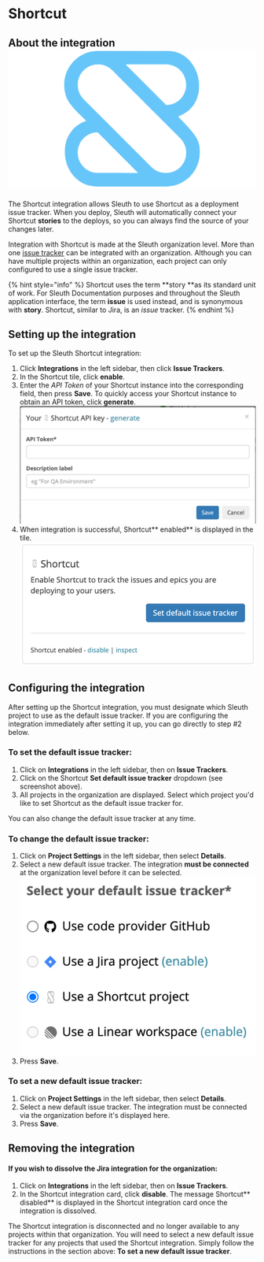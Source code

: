 # Shortcut

## About the integration ![](../../.gitbook/assets/shortcut-logo.png)&#x20;

The Shortcut integration allows Sleuth to use Shortcut as a deployment issue tracker. When you deploy, Sleuth will automatically connect your Shortcut **stories** to the deploys, so you can always find the source of your changes later.&#x20;

Integration with Shortcut is made at the Sleuth organization level. More than one [issue tracker](./) can be integrated with an organization. Although you can have multiple projects within an organization, each project can only configured to use a single issue tracker.&#x20;

{% hint style="info" %}
Shortcut uses the term **story **as its standard unit of work. For Sleuth Documentation purposes and throughout the Sleuth application interface, the term **issue** is used instead, and is synonymous with **story**. Shortcut, similar to Jira, is an _issue_ tracker.&#x20;
{% endhint %}

## Setting up the integration

To set up the Sleuth Shortcut integration:

1. Click **Integrations** in the left sidebar, then click **Issue Trackers**.&#x20;
2. In the Shortcut tile, click **enable**.&#x20;
3. Enter the _API Token_ of your Shortcut instance into the corresponding field, then press **Save**. To quickly access your Shortcut instance to obtain an API token, click **generate**. \
   &#x20;![](<../../.gitbook/assets/Screenshot 2021-10-27 at 08.37.10.png>)&#x20;
4. When integration is successful, Shortcut** enabled** is displayed in the tile.\
   &#x20;![](<../../.gitbook/assets/Screenshot 2021-10-27 at 08.37.32.png>)&#x20;

## Configuring the integration

After setting up the Shortcut integration, you must designate which Sleuth project to use as the default issue tracker. If you are configuring the integration immediately after setting it up, you can go directly to step #2 below.&#x20;

### To set the default issue tracker:&#x20;

1. Click on **Integrations** in the left sidebar, then on **Issue Trackers**.&#x20;
2. Click on the Shortcut **Set default issue tracker** dropdown (see screenshot above).
3. All projects in the organization are displayed. Select which project you'd like to set Shortcut as the default issue tracker for.&#x20;

You can also change the default issue tracker at any time.&#x20;

### To change the default issue tracker:&#x20;

1. Click on **Project Settings** in the left sidebar, then select **Details**.&#x20;
2. Select a new default issue tracker. The integration **must be connected** at the organization level before it can be selected.\
   &#x20;![](<../../.gitbook/assets/Screenshot 2021-10-27 at 08.38.11.png>)&#x20;
3. Press **Save**.

### To set a new default issue tracker:&#x20;

1. Click on **Project Settings** in the left sidebar, then select **Details**.&#x20;
2. Select a new default issue tracker. The integration must be connected via the organization before it's displayed here.&#x20;
3. Press **Save**.

## Removing the integration

#### If you wish to dissolve the Jira integration for the organization:&#x20;

1. Click on **Integrations** in the left sidebar, then on **Issue Trackers**.&#x20;
2. In the Shortcut integration card, click **disable**. The message Shortcut** disabled** is displayed in the Shortcut integration card once the integration is dissolved.

The Shortcut integration is disconnected and no longer available to any projects within that organization. You will need to select a new default issue tracker for any projects that used the Shortcut integration. Simply follow the instructions in the section above: **To set a new default issue tracker**.&#x20;
